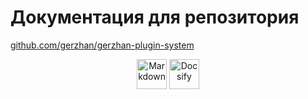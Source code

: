 # Документация для репозитория

[github.com/gerzhan/gerzhan-plugin-system](https://github.com/gerzhan/gerzhan-plugin-system)

<div align="center">
<img  title="Markdown" alt="Markdown" height=48 src="https://upload.wikimedia.org/wikipedia/commons/thumb/4/48/Markdown-mark.svg/208px-Markdown-mark.svg.png"/>
<img  title="Docsify" alt="Docsify" height=48 src="https://docsify.js.org/_media/icon.svg"/>
</div>
